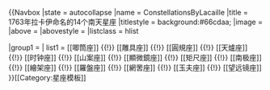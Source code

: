 {{Navbox
|state      = autocollapse<!--autocollapse、uncollapsed、collapsed、plain、off-->
|name       = ConstellationsByLacaille
|title      = 1763年拉卡伊命名的14个南天星座
|titlestyle = background:#66cdaa;
|image      =
|above      =
|abovestyle = 
|listclass  = hlist

|group1 =
| list1 =
[[唧筒座]] {{!}} [[雕具座]] {{!}} [[圓規座]] {{!}} [[天爐座]] {{!}} [[时钟座]] {{!}} [[山案座]] {{!}} [[顯微鏡座]] {{!}} [[矩尺座]] {{!}} [[南极座]] {{!}} [[繪架座]] {{!}} [[羅盤座]] {{!}} [[網罟座]] {{!}} [[玉夫座]] {{!}} [[望远镜座]]
}}<noinclude>[[Category:星座模板]]</noinclude>